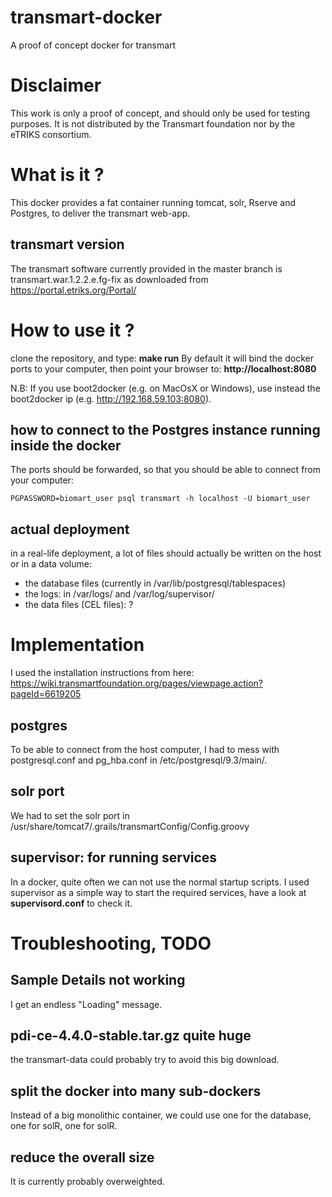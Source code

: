 # transmart-docker
A proof of concept docker for transmart

# Disclaimer
This work is only a proof of concept, and should only be used for testing purposes. 
It is not distributed by the Transmart foundation nor by the eTRIKS consortium.

# What is it ?
This docker provides a fat container running tomcat, solr, Rserve and Postgres, to deliver the transmart web-app.

## transmart version
The transmart software currently provided in the master branch is transmart.war.1.2.2.e.fg-fix
as downloaded from https://portal.etriks.org/Portal/

# How to use it ?
clone the repository, and type: **make run** 
By default it will bind the docker ports to your computer, then point your browser to: **http://localhost:8080**

N.B: If you use boot2docker (e.g. on MacOsX or Windows), use instead the boot2docker ip 
(e.g. http://192.168.59.103:8080).

## how to connect to the Postgres instance running inside the docker

The ports should be forwarded, so that you should be able to connect from your computer:
```
PGPASSWORD=biomart_user psql transmart -h localhost -U biomart_user
```

## actual deployment
in a real-life deployment, a lot of files should actually be written on the host or in a data volume:
 - the database files (currently in /var/lib/postgresql/tablespaces)
 - the logs: in /var/logs/ and /var/log/supervisor/
 - the data files (CEL files): ? 
 

# Implementation

I used the installation instructions from here: 
https://wiki.transmartfoundation.org/pages/viewpage.action?pageId=6619205

## postgres
To be able to connect from the host computer, I had to mess with postgresql.conf and pg_hba.conf in 
/etc/postgresql/9.3/main/.

## solr port
We had to set the solr port in /usr/share/tomcat7/.grails/transmartConfig/Config.groovy

## supervisor: for running services
In a docker, quite often we can not use the normal startup scripts. 
I used supervisor as a simple way to start the required services, have a look at **supervisord.conf** to check it. 

# Troubleshooting, TODO

## Sample Details not working
I get an endless "Loading" message.

## pdi-ce-4.4.0-stable.tar.gz quite huge
the transmart-data could probably try to avoid this big download.

## split the docker into many sub-dockers
Instead of a big monolithic container, we could use one for the database, one for solR, one for solR. 

## reduce the overall size
It is currently probably overweighted.


